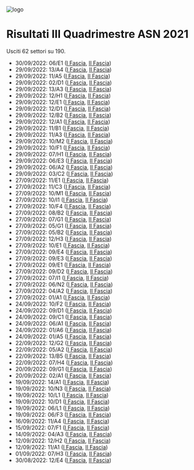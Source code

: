 ![logo](img/logo-2021.png)

# Risultati III Quadrimestre ASN 2021

Usciti 62 settori su 190.

- 30/09/2022: 06/E1 ([I Fascia](https://asn21.cineca.it/pubblico/miur/esito/06%252FE1/1/3), [II Fascia](https://asn21.cineca.it/pubblico/miur/esito/06%252FE1/2/3))
- 29/09/2022: 13/A4 ([I Fascia](https://asn21.cineca.it/pubblico/miur/esito/13%252FA4/1/3), [II Fascia](https://asn21.cineca.it/pubblico/miur/esito/13%252FA4/2/3))
- 29/09/2022: 11/A5 ([I Fascia](https://asn21.cineca.it/pubblico/miur/esito/11%252FA5/1/3), [II Fascia](https://asn21.cineca.it/pubblico/miur/esito/11%252FA5/2/3))
- 29/09/2022: 02/D1 ([I Fascia](https://asn21.cineca.it/pubblico/miur/esito/02%252FD1/1/3), [II Fascia](https://asn21.cineca.it/pubblico/miur/esito/02%252FD1/2/3))
- 29/09/2022: 13/A3 ([I Fascia](https://asn21.cineca.it/pubblico/miur/esito/13%252FA3/1/3), [II Fascia](https://asn21.cineca.it/pubblico/miur/esito/13%252FA3/2/3))
- 29/09/2022: 12/H1 ([I Fascia](https://asn21.cineca.it/pubblico/miur/esito/12%252FH1/1/3), [II Fascia](https://asn21.cineca.it/pubblico/miur/esito/12%252FH1/2/3))
- 29/09/2022: 12/E1 ([I Fascia](https://asn21.cineca.it/pubblico/miur/esito/12%252FE1/1/3), [II Fascia](https://asn21.cineca.it/pubblico/miur/esito/12%252FE1/2/3))
- 29/09/2022: 12/D1 ([I Fascia](https://asn21.cineca.it/pubblico/miur/esito/12%252FD1/1/3), [II Fascia](https://asn21.cineca.it/pubblico/miur/esito/12%252FD1/2/3))
- 29/09/2022: 12/B2 ([I Fascia](https://asn21.cineca.it/pubblico/miur/esito/12%252FB2/1/3), [II Fascia](https://asn21.cineca.it/pubblico/miur/esito/12%252FB2/2/3))
- 29/09/2022: 12/A1 ([I Fascia](https://asn21.cineca.it/pubblico/miur/esito/12%252FA1/1/3), [II Fascia](https://asn21.cineca.it/pubblico/miur/esito/12%252FA1/2/3))
- 29/09/2022: 11/B1 ([I Fascia](https://asn21.cineca.it/pubblico/miur/esito/11%252FB1/1/3), [II Fascia](https://asn21.cineca.it/pubblico/miur/esito/11%252FB1/2/3))
- 29/09/2022: 11/A3 ([I Fascia](https://asn21.cineca.it/pubblico/miur/esito/11%252FA3/1/3), [II Fascia](https://asn21.cineca.it/pubblico/miur/esito/11%252FA3/2/3))
- 29/09/2022: 10/M2 ([I Fascia](https://asn21.cineca.it/pubblico/miur/esito/10%252FM2/1/3), [II Fascia](https://asn21.cineca.it/pubblico/miur/esito/10%252FM2/2/3))
- 29/09/2022: 10/F1 ([I Fascia](https://asn21.cineca.it/pubblico/miur/esito/10%252FF1/1/3), [II Fascia](https://asn21.cineca.it/pubblico/miur/esito/10%252FF1/2/3))
- 29/09/2022: 07/H1 ([I Fascia](https://asn21.cineca.it/pubblico/miur/esito/07%252FH1/1/3), [II Fascia](https://asn21.cineca.it/pubblico/miur/esito/07%252FH1/2/3))
- 29/09/2022: 06/E3 ([I Fascia](https://asn21.cineca.it/pubblico/miur/esito/06%252FE3/1/3), [II Fascia](https://asn21.cineca.it/pubblico/miur/esito/06%252FE3/2/3))
- 29/09/2022: 06/A2 ([I Fascia](https://asn21.cineca.it/pubblico/miur/esito/06%252FA2/1/3), [II Fascia](https://asn21.cineca.it/pubblico/miur/esito/06%252FA2/2/3))
- 29/09/2022: 03/C2 ([I Fascia](https://asn21.cineca.it/pubblico/miur/esito/03%252FC2/1/3), [II Fascia](https://asn21.cineca.it/pubblico/miur/esito/03%252FC2/2/3))
- 27/09/2022: 11/E1 ([I Fascia](https://asn21.cineca.it/pubblico/miur/esito/11%252FE1/1/3), [II Fascia](https://asn21.cineca.it/pubblico/miur/esito/11%252FE1/2/3))
- 27/09/2022: 11/C3 ([I Fascia](https://asn21.cineca.it/pubblico/miur/esito/11%252FC3/1/3), [II Fascia](https://asn21.cineca.it/pubblico/miur/esito/11%252FC3/2/3))
- 27/09/2022: 10/M1 ([I Fascia](https://asn21.cineca.it/pubblico/miur/esito/10%252FM1/1/3), [II Fascia](https://asn21.cineca.it/pubblico/miur/esito/10%252FM1/2/3))
- 27/09/2022: 10/I1 ([I Fascia](https://asn21.cineca.it/pubblico/miur/esito/10%252FI1/1/3), [II Fascia](https://asn21.cineca.it/pubblico/miur/esito/10%252FI1/2/3))
- 27/09/2022: 10/F4 ([I Fascia](https://asn21.cineca.it/pubblico/miur/esito/10%252FF4/1/3), [II Fascia](https://asn21.cineca.it/pubblico/miur/esito/10%252FF4/2/3))
- 27/09/2022: 08/B2 ([I Fascia](https://asn21.cineca.it/pubblico/miur/esito/08%252FB2/1/3), [II Fascia](https://asn21.cineca.it/pubblico/miur/esito/08%252FB2/2/3))
- 27/09/2022: 07/G1 ([I Fascia](https://asn21.cineca.it/pubblico/miur/esito/07%252FG1/1/3), [II Fascia](https://asn21.cineca.it/pubblico/miur/esito/07%252FG1/2/3))
- 27/09/2022: 05/G1 ([I Fascia](https://asn21.cineca.it/pubblico/miur/esito/05%252FG1/1/3), [II Fascia](https://asn21.cineca.it/pubblico/miur/esito/05%252FG1/2/3))
- 27/09/2022: 05/B2 ([I Fascia](https://asn21.cineca.it/pubblico/miur/esito/05%252FB2/1/3), [II Fascia](https://asn21.cineca.it/pubblico/miur/esito/05%252FB2/2/3))
- 27/09/2022: 12/H3 ([I Fascia](https://asn21.cineca.it/pubblico/miur/esito/12%252FH3/1/3), [II Fascia](https://asn21.cineca.it/pubblico/miur/esito/12%252FH3/2/3))
- 27/09/2022: 10/E1 ([I Fascia](https://asn21.cineca.it/pubblico/miur/esito/10%252FE1/1/3), [II Fascia](https://asn21.cineca.it/pubblico/miur/esito/10%252FE1/2/3))
- 27/09/2022: 09/E4 ([I Fascia](https://asn21.cineca.it/pubblico/miur/esito/09%252FE4/1/3), [II Fascia](https://asn21.cineca.it/pubblico/miur/esito/09%252FE4/2/3))
- 27/09/2022: 09/E3 ([I Fascia](https://asn21.cineca.it/pubblico/miur/esito/09%252FE3/1/3), [II Fascia](https://asn21.cineca.it/pubblico/miur/esito/09%252FE3/2/3))
- 27/09/2022: 09/E1 ([I Fascia](https://asn21.cineca.it/pubblico/miur/esito/09%252FE1/1/3), [II Fascia](https://asn21.cineca.it/pubblico/miur/esito/09%252FE1/2/3))
- 27/09/2022: 09/D2 ([I Fascia](https://asn21.cineca.it/pubblico/miur/esito/09%252FD2/1/3), [II Fascia](https://asn21.cineca.it/pubblico/miur/esito/09%252FD2/2/3))
- 27/09/2022: 07/I1 ([I Fascia](https://asn21.cineca.it/pubblico/miur/esito/07%252FI1/1/3), [II Fascia](https://asn21.cineca.it/pubblico/miur/esito/07%252FI1/2/3))
- 27/09/2022: 06/N2 ([I Fascia](https://asn21.cineca.it/pubblico/miur/esito/06%252FN2/1/3), [II Fascia](https://asn21.cineca.it/pubblico/miur/esito/06%252FN2/2/3))
- 27/09/2022: 04/A2 ([I Fascia](https://asn21.cineca.it/pubblico/miur/esito/04%252FA2/1/3), [II Fascia](https://asn21.cineca.it/pubblico/miur/esito/04%252FA2/2/3))
- 27/09/2022: 01/A1 ([I Fascia](https://asn21.cineca.it/pubblico/miur/esito/01%252FA1/1/3), [II Fascia](https://asn21.cineca.it/pubblico/miur/esito/01%252FA1/2/3))
- 24/09/2022: 10/F2 ([I Fascia](https://asn21.cineca.it/pubblico/miur/esito/10%252FF2/1/3), [II Fascia](https://asn21.cineca.it/pubblico/miur/esito/10%252FF2/2/3))
- 24/09/2022: 09/D1 ([I Fascia](https://asn21.cineca.it/pubblico/miur/esito/09%252FD1/1/3), [II Fascia](https://asn21.cineca.it/pubblico/miur/esito/09%252FD1/2/3))
- 24/09/2022: 09/C1 ([I Fascia](https://asn21.cineca.it/pubblico/miur/esito/09%252FC1/1/3), [II Fascia](https://asn21.cineca.it/pubblico/miur/esito/09%252FC1/2/3))
- 24/09/2022: 06/A1 ([I Fascia](https://asn21.cineca.it/pubblico/miur/esito/06%252FA1/1/3), [II Fascia](https://asn21.cineca.it/pubblico/miur/esito/06%252FA1/2/3))
- 24/09/2022: 01/A6 ([I Fascia](https://asn21.cineca.it/pubblico/miur/esito/01%252FA6/1/3), [II Fascia](https://asn21.cineca.it/pubblico/miur/esito/01%252FA6/2/3))
- 24/09/2022: 01/A5 ([I Fascia](https://asn21.cineca.it/pubblico/miur/esito/01%252FA5/1/3), [II Fascia](https://asn21.cineca.it/pubblico/miur/esito/01%252FA5/2/3))
- 22/09/2022: 12/G2 ([I Fascia](https://asn21.cineca.it/pubblico/miur/esito/12%252FG2/1/3), [II Fascia](https://asn21.cineca.it/pubblico/miur/esito/12%252FG2/2/3))
- 22/09/2022: 05/A2 ([I Fascia](https://asn21.cineca.it/pubblico/miur/esito/05%252FA2/1/3), [II Fascia](https://asn21.cineca.it/pubblico/miur/esito/05%252FA2/2/3))
- 22/09/2022: 13/B5 ([I Fascia](https://asn21.cineca.it/pubblico/miur/esito/13%252FB5/1/3), [II Fascia](https://asn21.cineca.it/pubblico/miur/esito/13%252FB5/2/3))
- 22/09/2022: 07/H4 ([I Fascia](https://asn21.cineca.it/pubblico/miur/esito/07%252FH4/1/3), [II Fascia](https://asn21.cineca.it/pubblico/miur/esito/07%252FH4/2/3))
- 20/09/2022: 09/G1 ([I Fascia](https://asn21.cineca.it/pubblico/miur/esito/09%252FG1/1/3), [II Fascia](https://asn21.cineca.it/pubblico/miur/esito/09%252FG1/2/3))
- 20/09/2022: 02/A1 ([I Fascia](https://asn21.cineca.it/pubblico/miur/esito/02%252FA1/1/3), [II Fascia](https://asn21.cineca.it/pubblico/miur/esito/02%252FA1/2/3))
- 19/09/2022: 14/A1 ([I Fascia](https://asn21.cineca.it/pubblico/miur/esito/14%252FA1/1/3), [II Fascia](https://asn21.cineca.it/pubblico/miur/esito/14%252FA1/2/3))
- 19/09/2022: 10/N3 ([I Fascia](https://asn21.cineca.it/pubblico/miur/esito/10%252FN3/1/3), [II Fascia](https://asn21.cineca.it/pubblico/miur/esito/10%252FN3/2/3))
- 19/09/2022: 10/L1 ([I Fascia](https://asn21.cineca.it/pubblico/miur/esito/10%252FL1/1/3), [II Fascia](https://asn21.cineca.it/pubblico/miur/esito/10%252FL1/2/3))
- 19/09/2022: 10/D1 ([I Fascia](https://asn21.cineca.it/pubblico/miur/esito/10%252FD1/1/3), [II Fascia](https://asn21.cineca.it/pubblico/miur/esito/10%252FD1/2/3))
- 19/09/2022: 06/L1 ([I Fascia](https://asn21.cineca.it/pubblico/miur/esito/06%252FL1/1/3), [II Fascia](https://asn21.cineca.it/pubblico/miur/esito/06%252FL1/2/3))
- 19/09/2022: 06/F3 ([I Fascia](https://asn21.cineca.it/pubblico/miur/esito/06%252FF3/1/3), [II Fascia](https://asn21.cineca.it/pubblico/miur/esito/06%252FF3/2/3))
- 16/09/2022: 11/A4 ([I Fascia](https://asn21.cineca.it/pubblico/miur/esito/11%252FA4/1/3), [II Fascia](https://asn21.cineca.it/pubblico/miur/esito/11%252FA4/2/3))
- 15/09/2022: 07/F1 ([I Fascia](https://asn21.cineca.it/pubblico/miur/esito/07%252FF1/1/3), [II Fascia](https://asn21.cineca.it/pubblico/miur/esito/07%252FF1/2/3))
- 14/09/2022: 04/A3 ([I Fascia](https://asn21.cineca.it/pubblico/miur/esito/04%252FA3/1/3), [II Fascia](https://asn21.cineca.it/pubblico/miur/esito/04%252FA3/2/3))
- 12/09/2022: 12/H2 ([I Fascia](https://asn21.cineca.it/pubblico/miur/esito/12%252FH2/1/3), [II Fascia](https://asn21.cineca.it/pubblico/miur/esito/12%252FH2/2/3))
- 12/09/2022: 11/A1 ([I Fascia](https://asn21.cineca.it/pubblico/miur/esito/11%252FA1/1/3), [II Fascia](https://asn21.cineca.it/pubblico/miur/esito/11%252FA1/2/3))
- 01/09/2022: 07/H3 ([I Fascia](https://asn21.cineca.it/pubblico/miur/esito/07%252FH3/1/3), [II Fascia](https://asn21.cineca.it/pubblico/miur/esito/07%252FH3/2/3))
- 30/08/2022: 12/E4 ([I Fascia](https://asn21.cineca.it/pubblico/miur/esito/12%252FE4/1/3), [II Fascia](https://asn21.cineca.it/pubblico/miur/esito/12%252FE4/2/3))
